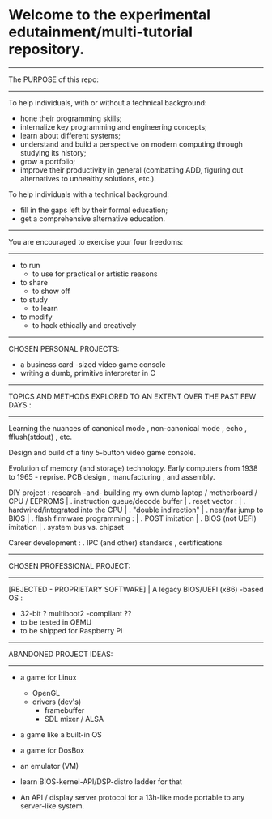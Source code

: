 # Welcome to the experimental edutainment/multi-tutorial repository. 
__________________________________________________________________________
The PURPOSE of this repo:
__________________________________________________________________________

To help individuals, with or without a technical background:
- hone their programming skills; 
- internalize key programming and engineering concepts; 
- learn about different systems; 
- understand and build a perspective on modern computing through studying
  its history; 
- grow a portfolio; 
- improve their productivity in general (combatting ADD, figuring out
  alternatives to unhealthy solutions, etc.). 

To help individuals with a technical background:
- fill in the gaps left by their formal education; 
- get a comprehensive alternative education. 

__________________________________________________________________________
You are encouraged to exercise your four freedoms:
__________________________________________________________________________

- to run
  - to use for practical or artistic reasons
- to share
  - to show off
- to study
  - to learn
- to modify
  - to hack ethically and creatively
__________________________________________________________________________
CHOSEN PERSONAL PROJECTS:
  - a business card -sized video game console
  - writing a dumb, primitive interpreter in C 
__________________________________________________________________________
TOPICS AND METHODS EXPLORED TO AN EXTENT OVER THE PAST FEW DAYS :
__________________________________________________________________________

Learning the nuances of canonical mode , non-canonical mode , echo , fflush(stdout) ,
  etc. 

Design and build of a tiny 5-button video game console. 

Evolution of memory (and storage) technology. 
Early computers from 1938 to 1965 - reprise. 
PCB design , manufacturing , and assembly. 

DIY project : research -and- building my own dumb laptop / motherboard / CPU / EEPROMS 
 |
 . instruction queue/decode buffer
 |
 . reset vector :
 | . hardwired/integrated into the CPU 
 | . "double indirection"
 | . near/far jump to BIOS 
 |
 . flash firmware programming :
 | . POST imitation 
 | . BIOS (not UEFI) imitation
 |
 . system bus vs. chipset

Career development :
 . IPC (and other) standards , certifications 

__________________________________________________________________________
CHOSEN PROFESSIONAL PROJECT: 
__________________________________________________________________________

[REJECTED - PROPRIETARY SOFTWARE]
  | 
  A legacy BIOS/UEFI (x86) -based OS :
  - 32-bit
  ? multiboot2 -compliant ?? 
  - to be tested in QEMU
  - to be shipped for Raspberry Pi
__________________________________________________________________________
ABANDONED PROJECT IDEAS:
__________________________________________________________________________

- a game for Linux 
  - OpenGL 
  - drivers (dev's)
    - framebuffer
    - SDL mixer / ALSA 

- a game like a built-in OS

- a game for DosBox
- an emulator (VM) 
- learn BIOS-kernel-API/DSP-distro ladder for that 
- An API / display server protocol for a 13h-like mode portable to any server-like system.

